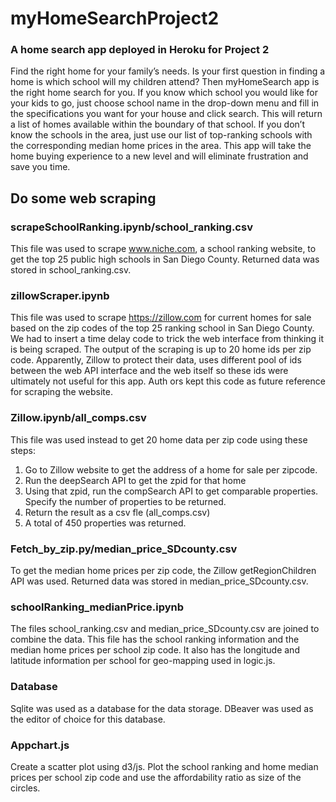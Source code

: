 # myHomeSearchProject2
### A home search app deployed in Heroku for Project 2
Find the right home for your family’s needs. Is your first question in finding a home is which school will my children attend?  Then myHomeSearch app is the right home search for you. If you know which school you would like for your kids to go, just choose school name in the drop-down menu and fill in the specifications you want for your house and click search. This will return a list of homes available within the boundary of that school. If you don’t know the schools in the area, just use our list of top-ranking schools with the corresponding median home prices in the area. This app will take the home buying experience to a new level and will eliminate frustration and save you time.  
## Do some web scraping
### scrapeSchoolRanking.ipynb/school_ranking.csv
This file was used to scrape www.niche.com, a school ranking website, to get the top 25 public high schools in San Diego County. Returned data was stored in school_ranking.csv.
### zillowScraper.ipynb
This file was used to scrape https://zillow.com for current homes for sale based on the zip codes of the top 25 ranking school in San Diego County. We had to insert a time delay code to trick the web interface from thinking it is being scraped. The output of the scraping is up to 20 home ids per zip code. Apparently, Zillow to protect their data, uses different pool of ids between the web API interface and the web itself so these ids were ultimately not useful for this app. Auth ors kept this code as future reference for scraping the website.
### Zillow.ipynb/all_comps.csv
This file was used instead to get 20 home data per zip code using these steps:
1.  Go to Zillow website to get the address of a home for sale per zipcode.
1.	Run the deepSearch API to get the zpid for that home
1.	Using that zpid, run the compSearch API to get comparable properties. Specify the number of properties to be returned.
1.	Return the result as a csv fle (all_comps.csv)
1.	A total of 450 properties was returned.
### Fetch_by_zip.py/median_price_SDcounty.csv
To get the median home prices per zip code, the Zillow getRegionChildren API was used. Returned data was stored in median_price_SDcounty.csv.
### schoolRanking_medianPrice.ipynb
The files school_ranking.csv and median_price_SDcounty.csv are joined to combine the data. This file has the school ranking information and the median home prices per school zip code. It also has the longitude and latitude information per school for geo-mapping used in logic.js.
### Database
Sqlite was used as a database for the data storage. DBeaver was used as the editor of choice for this database.
### Appchart.js 
Create a scatter plot using d3/js. Plot the school ranking and home median prices per school zip code and use the affordability ratio as size of the circles.
